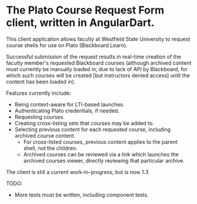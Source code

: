 # The Plato Course Request Form client, written in AngularDart.

This client application allows faculty at Westfield State University
to request course shells for use on Plato (Blackboard Learn).
  
Successful submission of the request results in real-time creation of
the faculty member's requested Blackboard courses (although archived
content must currently be manually loaded in, due to lack of API by
Blackboard, for which such courses will be created [but instructors
denied access] until the content has been loaded in).
 
Features currently include:
* Being context-aware for LTI-based launches.
* Authenticating Plato credentials, if needed.
* Requesting courses.
* Creating cross-listing sets that courses may be added to.
* Selecting previous content for each requested course, including
archived course content.
  * For cross-listed courses, previous content applies to the
  parent shell, not the children.
  * Archived courses can be reviewed via a link which launches the
  archived courses viewer, directly reviewing that particular archive.

The client is still a current work-in-progress, but is now *1.3*.

TODO:
* More tests must be written, including component tests.
